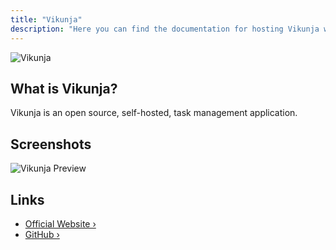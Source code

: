 ```yaml
---
title: "Vikunja"
description: "Here you can find the documentation for hosting Vikunja with Coolify."
---
```


![Vikunja](https://vikunja.cloud/images/vikunja-logo.svg)

## What is Vikunja?

Vikunja is an open source, self-hosted, task management application.

## Screenshots


![Vikunja Preview](https://vikunja.io/_astro/09-task-detail-dark.ppLbej6M_ZzaSch.avif)

## Links

- [Official Website ›](https://vikunja.io)
- [GitHub ›](https://kolaente.dev/vikunja/vikunja)
